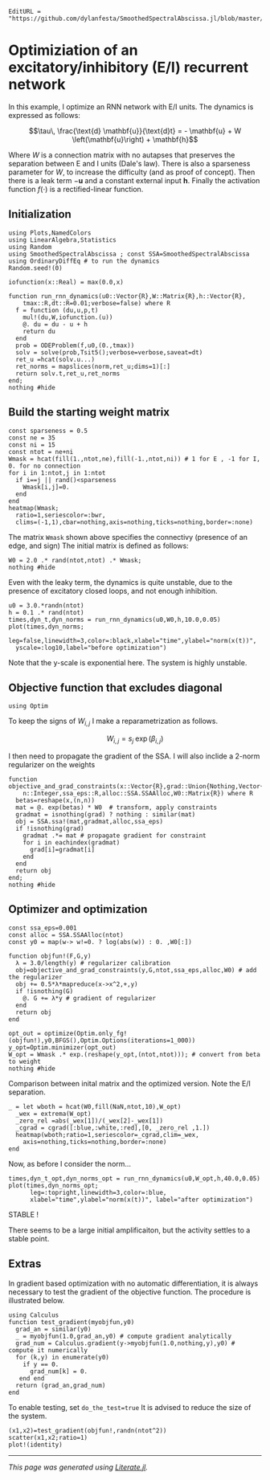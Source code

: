 ```@meta
EditURL = "https://github.com/dylanfesta/SmoothedSpectralAbscissa.jl/blob/master/examples/03_EI.jl"
```

# Optimiziation of an excitatory/inhibitory (E/I) recurrent network

In this example, I optimize an RNN network with E/I units.
The dynamics is expressed as follows:
```math
\tau\, \frac{\text{d} \mathbf{u}}{\text{d}t} = - \mathbf{u} + W
\left(\mathbf{u}\right) + \mathbf{h}
```
Where $W$ is a connection matrix with no autapses that preserves the separation
between E and I units (Dale's law). There is also a sparseness parameter for $W$,
to increase the difficulty (and as proof of concept).
Then there is a leak term $-\mathbf{u}$
and a constant external input $\mathbf{h}$. Finally the activation function
$f\left( \cdot \right)$ is a rectified-linear function.

## Initialization

````@example 03_EI
using Plots,NamedColors
using LinearAlgebra,Statistics
using Random
using SmoothedSpectralAbscissa ; const SSA=SmoothedSpectralAbscissa
using OrdinaryDiffEq # to run the dynamics
Random.seed!(0)

iofunction(x::Real) = max(0.0,x)

function run_rnn_dynamics(u0::Vector{R},W::Matrix{R},h::Vector{R},
    tmax::R,dt::R=0.01;verbose=false) where R
  f = function (du,u,p,t)
    mul!(du,W,iofunction.(u))
    @. du = du - u + h
    return du
  end
  prob = ODEProblem(f,u0,(0.,tmax))
  solv = solve(prob,Tsit5();verbose=verbose,saveat=dt)
  ret_u =hcat(solv.u...)
  ret_norms = mapslices(norm,ret_u;dims=1)[:]
  return solv.t,ret_u,ret_norms
end;
nothing #hide
````

## Build the starting weight matrix

````@example 03_EI
const sparseness = 0.5
const ne = 35
const ni = 15
const ntot = ne+ni
Wmask = hcat(fill(1.,ntot,ne),fill(-1.,ntot,ni)) # 1 for E , -1 for I, 0. for no connection
for i in 1:ntot,j in 1:ntot
  if i==j || rand()<sparseness
    Wmask[i,j]=0.
  end
end
heatmap(Wmask;
  ratio=1,seriescolor=:bwr,
  clims=(-1,1),cbar=nothing,axis=nothing,ticks=nothing,border=:none)
````

The matrix `Wmask` shown above specifies the connectivy (presence of an edge, and sign)
The initial matrix is defined as follows:

````@example 03_EI
W0 = 2.0 .* rand(ntot,ntot) .* Wmask;
nothing #hide
````

Even with the leaky term, the dynamics is quite unstable,
due to the presence of excitatory closed loops, and not enough inhibition.

````@example 03_EI
u0 = 3.0.*randn(ntot)
h = 0.1 .* rand(ntot)
times,dyn_t,dyn_norms = run_rnn_dynamics(u0,W0,h,10.0,0.05)
plot(times,dyn_norms;
  leg=false,linewidth=3,color=:black,xlabel="time",ylabel="norm(x(t))",
  yscale=:log10,label="before optimization")
````

Note that the y-scale is exponential here. The system is highly unstable.

## Objective function that excludes diagonal

````@example 03_EI
using Optim
````

To keep the signs of $W_{i,j}$ I make a reparametrization as follows.
```math
W_{i,j} = s_j \; \exp\left(\beta_{i,j}\right)
```
I then need to propagate the gradient of the SSA. I will also inclide a
2-norm regularizer on the weights

````@example 03_EI
function objective_and_grad_constraints(x::Vector{R},grad::Union{Nothing,Vector{R}},
    n::Integer,ssa_eps::R,alloc::SSA.SSAAlloc,W0::Matrix{R}) where R
  betas=reshape(x,(n,n))
  mat = @. exp(betas) * W0  # transform, apply constraints
  gradmat = isnothing(grad) ? nothing : similar(mat)
  obj = SSA.ssa!(mat,gradmat,alloc,ssa_eps)
  if !isnothing(grad)
    gradmat .*= mat # propagate gradient for constraint
    for i in eachindex(gradmat)
      grad[i]=gradmat[i]
    end
  end
  return obj
end;
nothing #hide
````

## Optimizer and optimization

````@example 03_EI
const ssa_eps=0.001
const alloc = SSA.SSAAlloc(ntot)
const y0 = map(w-> w!=0. ? log(abs(w)) : 0. ,W0[:])

function objfun!(F,G,y)
  λ = 3.0/length(y) # regularizer calibration
  obj=objective_and_grad_constraints(y,G,ntot,ssa_eps,alloc,W0) # add the regularizer
  obj += 0.5*λ*mapreduce(x->x^2,+,y)
  if !isnothing(G)
    @. G += λ*y # gradient of regularizer
  end
  return obj
end

opt_out = optimize(Optim.only_fg!(objfun!),y0,BFGS(),Optim.Options(iterations=1_000))
y_opt=Optim.minimizer(opt_out)
W_opt = Wmask .* exp.(reshape(y_opt,(ntot,ntot))); # convert from beta to weight
nothing #hide
````

Comparison between inital matrix and the optimized version. Note the E/I separation.

````@example 03_EI
_ = let wboth = hcat(W0,fill(NaN,ntot,10),W_opt)
  _wex = extrema(W_opt)
  _zero_rel =abs(_wex[1])/(_wex[2]-_wex[1])
  _cgrad = cgrad([:blue,:white,:red],[0, _zero_rel ,1.])
  heatmap(wboth;ratio=1,seriescolor=_cgrad,clim=_wex,
    axis=nothing,ticks=nothing,border=:none)
end
````

Now, as before I consider the norm...

````@example 03_EI
times,dyn_t_opt,dyn_norms_opt = run_rnn_dynamics(u0,W_opt,h,40.0,0.05)
plot(times,dyn_norms_opt;
      leg=:topright,linewidth=3,color=:blue,
      xlabel="time",ylabel="norm(x(t))", label="after optimization")
````

STABLE !

There seems to be a large initial amplificaiton, but the activity settles to a stable point.

## Extras

In gradient based optimization with no automatic differentiation, it is
always necessary to test the gradient of the objective function.
The procedure is illustrated below.

````@example 03_EI
using Calculus
function test_gradient(myobjfun,y0)
  grad_an = similar(y0)
  _ = myobjfun(1.0,grad_an,y0) # compute gradient analytically
  grad_num = Calculus.gradient(y->myobjfun(1.0,nothing,y),y0) # compute it numerically
  for (k,y) in enumerate(y0)
    if y == 0.
      grad_num[k] = 0.
   end end
  return (grad_an,grad_num)
end
````

To enable testing, set `do_the_test=true`
It is advised to reduce the size of the system.

````@example 03_EI
(x1,x2)=test_gradient(objfun!,randn(ntot^2))
scatter(x1,x2;ratio=1)
plot!(identity)
````

---

*This page was generated using [Literate.jl](https://github.com/fredrikekre/Literate.jl).*

